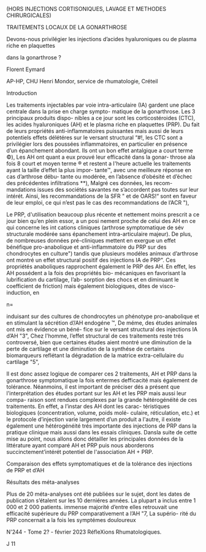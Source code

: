 (HORS INJECTIONS CORTISONIQUES,
LAVAGE ET METHODES CHIRURGICALES)

TRAITEMENTS LOCAUX DE LA GONARTHROSE

Devons-nous privilégier les injections d’acides
hyaluroniques ou de plasma riche en plaquettes

dans la gonarthrose ?

Florent Eymard

AP-HP, CHU Henri Mondor, service de rhumatologie, Créteil

Introduction

Les traitements injectables par voie intra-articulaire (IA)
gardent une place centrale dans la prise en charge sympto-
matique de la gonarthrose. Les 3 principaux produits dispo-
nibles a ce jour sont les corticostéroides (CTC), les acides
hyaluroniques (AH) et le plasma riche en plaquettes (PRP).
Du fait de leurs propriétés anti-inflammatoires puissantes
mais aussi de leurs potentiels effets délétéres sur le versant
structural “#!, les CTC sont a privilégier lors des poussées
inflammatoires, en particulier en présence d’un épanchement
abondant. Ils ont un bon effet antalgique a court terme ©),
Les AH ont quant a eux prouvé leur efficacité dans la gonar-
throse ala fois 8 court et moyen terme ® et restent a I'heure
actuelle les traitements ayant la taille d’effet la plus impor-
tante™, avec une meilleure réponse en cas d’arthrose débu-
tante ou modérée, en l’absence d’obésité et d’échec des
précédentes infiltrations **), Malgré ces données, les recom-
mandations issues des sociétés savantes ne s’accordent pas
toutes sur leur intérét. Ainsi, les recommandations de la
SFR " et de OARS!“ sont en faveur de leur emploi, ce qui
n’est pas le cas des recommandations de I’ACR "),

Le PRP, d'utilisation beaucoup plus récente et nettement
moins prescrit a ce jour bien qu’en plein essor, a un posi
nement proche de celui des AH en ce qui concerne les int
cations cliniques (arthrose symptomatique de sév
structurale modérée sans épanchement intra-articulaire
majeur). De plus, de nombreuses données pré-cliniques
mettent en exergue un effet bénéfique pro-anabolique et
anti-inflammatoire du PRP sur des chondrocytes en culture")
tandis que plusieurs modéles animaux d’arthrose ont montré
un effet structural positif des injections IA de PRP". Ces
propriétés anaboliques rapprochent également le PRP des
AH. En effet, les AH possédent a la fois des propriétés bio-
mécaniques en favorisant la lubrification du cartilage, I’ab-
sorption des chocs et en diminuant le coefficient de friction)
mais également biologiques, dites de visco-induction, en

n=

induisant sur des cultures de chondrocytes un phénotype
pro-anabolique et en stimulant la sécrétion d’/AH endogéne ™,
De méme, des études animales ont mis en évidence un béné-
fice sur le versant structural des injections IA d’AH "3", Chez
l'homme, l’effet structural de ces traitements reste trés
controversé, bien que certaines études aient montré une
diminution de la perte de cartilage et une diminution de la
synthése de certains biomarqueurs reflétant la dégradation
de la matrice extra-cellulaire du cartilage "5",

Il est donc assez logique de comparer ces 2 traitements, AH
et PRP dans la gonarthrose symptomatique la fois entermes
defficacité mais également de tolérance. Néanmoins, il est
important de préciser dés a présent que l'interprétation des
études portant sur les AH et les PRP mais aussi leur compa-
raison sont rendues complexes par la grande hétérogénéité
de ces traitements. En effet, a l’instar des AH dont les carac-
téristiques biologiques (concentration, volume, poids molé-
culaire, réticulation, etc.) et le protocole d’injection varie
largement d’un produit a l'autre, il existe également une
hétérogénéité trés importante des injections de PRP dans la
pratique clinique mais aussi dans les essais cliniques.
Dansla suite de cette mise au point, nous allons donc détailler
les principales données de la littérature ayant comparé AH
et PRP puis nous aborderons succinctement’intérét potentiel
de l'association AH + PRP.

Comparaison des effets symptomatiques et
de la tolérance des injections de PRP et d’AH

Résultats des méta-analyses

Plus de 20 méta-analyses ont été publiées sur le sujet, dont
les dates de publication s’étalent sur les 10 derniéres années.
La plupart a inclus entre 1 000 et 2 000 patients.
immense majorité d’entre elles retrouvait une efficacité
supérieure du PRP comparativement a I’AH "7, La supério-
rité du PRP concernait a la fois les symptémes douloureux

N'244 - Tome 2? - février 2023
RéfleXions Rhumatologiques.

J 11